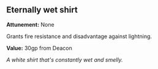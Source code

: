 ## Eternally wet shirt

**Attunement:** None

Grants fire resistance and disadvantage against lightning.

**Value:** 30gp from Deacon

*A white shirt that's constantly wet and smelly.*